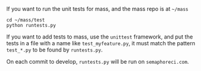 If you want to run the unit tests for mass, and the mass repo is at `~/mass`
```
cd ~/mass/test
python runtests.py
```

If you want to add tests to mass, use the `unittest` framework, and put the tests in a file with a name like `test_myfeature.py`, it must match the pattern `test_*.py` to be found by `runtests.py`.

On each commit to develop, `runtests.py` will be run on `semaphoreci.com`. 
